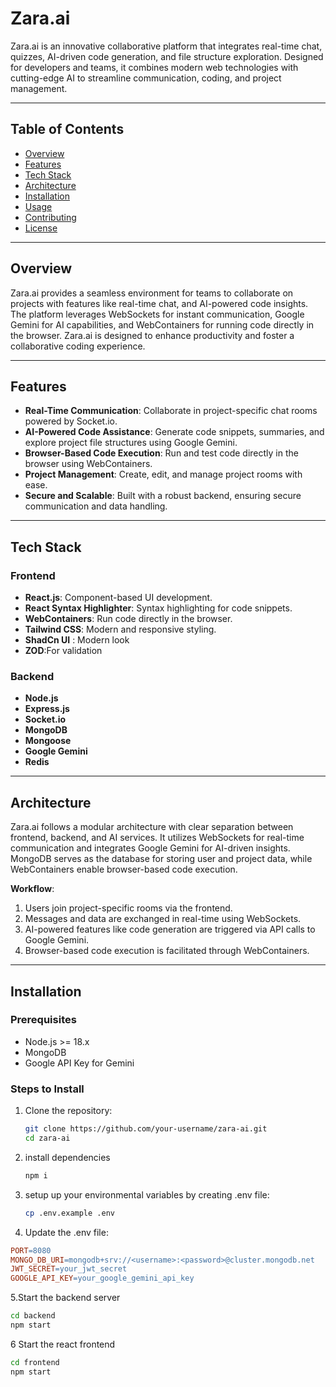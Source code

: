 # Zara.ai

Zara.ai is an innovative collaborative platform that integrates real-time chat, quizzes, AI-driven code generation, and file structure exploration. Designed for developers and teams, it combines modern web technologies with cutting-edge AI to streamline communication, coding, and project management.

---

## Table of Contents

- [Overview](#overview)
- [Features](#features)
- [Tech Stack](#tech-stack)
- [Architecture](#architecture)
- [Installation](#installation)
- [Usage](#usage)
- [Contributing](#contributing)
- [License](#license)

---

## Overview

Zara.ai provides a seamless environment for teams to collaborate on projects with features like real-time chat,  and AI-powered code insights. The platform leverages WebSockets for instant communication, Google Gemini for AI capabilities, and WebContainers for running code directly in the browser. Zara.ai is designed to enhance productivity and foster a collaborative coding experience.

---

## Features

- **Real-Time Communication**: Collaborate in project-specific chat rooms powered by Socket.io.
- **AI-Powered Code Assistance**: Generate code snippets, summaries, and explore project file structures using Google Gemini.
- **Browser-Based Code Execution**: Run and test code directly in the browser using WebContainers.
- **Project Management**: Create, edit, and manage project rooms with ease.
- **Secure and Scalable**: Built with a robust backend, ensuring secure communication and data handling.

---

## Tech Stack

### Frontend
- **React.js**: Component-based UI development.
- **React Syntax Highlighter**: Syntax highlighting for code snippets.
- **WebContainers**: Run code directly in the browser.
- **Tailwind CSS**: Modern and responsive styling.
- **ShadCn UI** : Modern look
- **ZOD**:For validation

### Backend
- **Node.js**
- **Express.js**
- **Socket.io**
- **MongoDB**
- **Mongoose**
- **Google Gemini**
- **Redis**

---

## Architecture

Zara.ai follows a modular architecture with clear separation between frontend, backend, and AI services. It utilizes WebSockets for real-time communication and integrates Google Gemini for AI-driven insights. MongoDB serves as the database for storing user and project data, while WebContainers enable browser-based code execution.

**Workflow**:
1. Users join project-specific rooms via the frontend.
2. Messages and data are exchanged in real-time using WebSockets.
3. AI-powered features like code generation are triggered via API calls to Google Gemini.
4. Browser-based code execution is facilitated through WebContainers.

---

## Installation

### Prerequisites
- Node.js >= 18.x
- MongoDB
- Google API Key for Gemini

### Steps to Install

1. Clone the repository:
   ```bash
   git clone https://github.com/your-username/zara-ai.git
   cd zara-ai

2. install dependencies
   ```bash
   npm i
   ```

3. setup up your environmental variables by creating .env file:
   ```bash
   cp .env.example .env
   ```
4. Update the .env file:
``` makefile
PORT=8080
MONGO_DB_URI=mongodb+srv://<username>:<password>@cluster.mongodb.net
JWT_SECRET=your_jwt_secret
GOOGLE_API_KEY=your_google_gemini_api_key
```
5.Start the backend server
```bash
cd backend
npm start
```
6 Start the react frontend
``` bash
cd frontend
npm start
```



